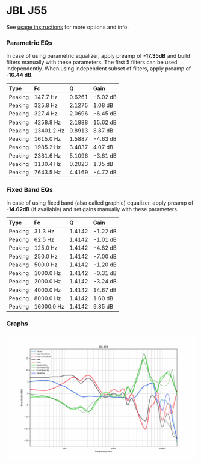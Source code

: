 # JBL J55
See [usage instructions](https://github.com/jaakkopasanen/AutoEq#usage) for more options and info.

### Parametric EQs
In case of using parametric equalizer, apply preamp of **-17.35dB** and build filters manually
with these parameters. The first 5 filters can be used independently.
When using independent subset of filters, apply preamp of **-16.44 dB**.

| Type    | Fc         |      Q | Gain     |
|:--------|:-----------|:-------|:---------|
| Peaking | 147.7 Hz   | 0.6261 | -6.02 dB |
| Peaking | 325.8 Hz   | 2.1275 | 1.08 dB  |
| Peaking | 327.4 Hz   | 2.0696 | -6.45 dB |
| Peaking | 4258.8 Hz  | 2.1888 | 15.62 dB |
| Peaking | 13401.2 Hz | 0.8913 | 8.87 dB  |
| Peaking | 1615.0 Hz  | 1.5887 | -4.63 dB |
| Peaking | 1985.2 Hz  | 3.4837 | 4.07 dB  |
| Peaking | 2381.6 Hz  | 5.1096 | -3.61 dB |
| Peaking | 3130.4 Hz  | 0.2023 | 1.35 dB  |
| Peaking | 7643.5 Hz  | 4.4169 | -4.72 dB |

### Fixed Band EQs
In case of using fixed band (also called graphic) equalizer, apply preamp of **-14.62dB**
(if available) and set gains manually with these parameters.

| Type    | Fc         |      Q | Gain     |
|:--------|:-----------|:-------|:---------|
| Peaking | 31.3 Hz    | 1.4142 | -1.22 dB |
| Peaking | 62.5 Hz    | 1.4142 | -1.01 dB |
| Peaking | 125.0 Hz   | 1.4142 | -4.82 dB |
| Peaking | 250.0 Hz   | 1.4142 | -7.00 dB |
| Peaking | 500.0 Hz   | 1.4142 | -1.20 dB |
| Peaking | 1000.0 Hz  | 1.4142 | -0.31 dB |
| Peaking | 2000.0 Hz  | 1.4142 | -3.24 dB |
| Peaking | 4000.0 Hz  | 1.4142 | 14.67 dB |
| Peaking | 8000.0 Hz  | 1.4142 | 1.60 dB  |
| Peaking | 16000.0 Hz | 1.4142 | 9.85 dB  |

### Graphs
![](./JBL%20J55.png)
